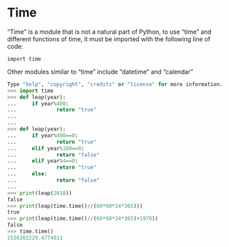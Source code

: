 # Time

“Time” is a module that is not a natural part of Python, to use “time” and different functions of time, it must be imported with the following line of code:

```import time```

Other modules similar to “time” include “datetime” and “calendar”

```Python 3.7.0 (v3.7.0:1bf9cc5093, Jun 27 2018, 04:06:47) [MSC v.1914 32 bit (Intel)] on win32
Type "help", "copyright", "credits" or "license" for more information.
>>> import time
>>> def leap(year):
...     if year%400:
...             return "true"
...
...
>>> def leap(year):
...     if year%400==0:
...             return "true"
...     elif year%100==0:
...             return "false"
...     elif year%4==0:
...             return "true"
...     else:
...             return "false"
...
>>> print(leap(2018))
false
>>> print(leap(time.time()//(60*60*24*365)))
true
>>> print(leap(time.time()//(60*60*24*365)+1970))
false
>>> time.time()
1536202229.4774811
```
